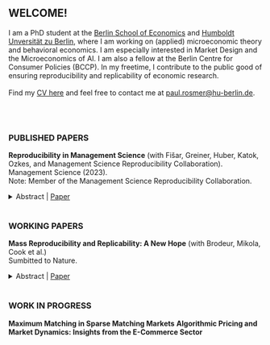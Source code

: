 
## WELCOME!

I am a PhD student at the [Berlin School of Economics](https://berlinschoolofeconomics.de/home) and [Humboldt Unversität zu Berlin](https://www.wiwi.hu-berlin.de/en/research), where I am working on (applied) microeconomic theory and behavioral economics. I am especially interested in Market Design and the Microeconomics of AI. I am also a fellow at the Berlin Centre for Consumer Policies (BCCP). In my freetime, I contribute to the public good of ensuring reproducibility and replicability of economic research. 
<br/>
<br/>
Find my [CV here](https://paulrosmer.github.io/CV_Paul_Rosmer_academic.pdf) and feel free to contact me at [paul.rosmer@hu-berlin.de](mailto:paul.rosmer@student.hu-berlin.de).  <br/>
<br/>

<br/>

### PUBLISHED PAPERS
**Reproducibility in Management Science** (with Fišar, Greiner, Huber, Katok, Ozkes, and Management Science Reproducibility Collaboration). Management Science (2023).  <br/>
Note: Member of the Management Science Reproducibility Collaboration.

<details>
  <summary>Abstract | <a href="https://paulrosmer.github.io/Reproducibility-in-management-science.pdf">Paper</a> </summary>
With the help of more than 700 reviewers, we assess the reproducibility of nearly 500 articles published in the journal Management Science before and after the introduction of a new Data and Code Disclosure policy in 2019. When considering only articles for which data accessibility and hardware and software requirements were not an obstacle for reviewers, the results of more than 95% of articles under the new disclosure policy could be fully or largely computationally reproduced. However, for 29% of articles, at least part of the data set was not accessible to the reviewer. Considering all articles in our sample reduces the share of reproduced articles to 68%. These figures represent a significant increase compared with the period before the introduction of the disclosure policy, where only 12% of articles voluntarily provided replication materials, of which 55% could be (largely) reproduced. Substantial het-erogeneity in reproducibility rates across different fields is mainly driven by differences in data set accessibility. Other reasons for unsuccessful reproduction attempts include missing code, unresolvable code errors, weak or missing documentation, and software and hardware requirements and code complexity. Our findings highlight the importance of journal code and data disclosure policies and suggest potential avenues for enhancing their effectiveness.
</details>

 <br/>
 
### WORKING PAPERS
**Mass Reproducibility and Replicability: A New Hope** (with Brodeur, Mikola, Cook et al.)  <br/>
Sumbitted to Nature.

<details>
  <summary>Abstract | <a href="https://www.econstor.eu/bitstream/10419/289437/1/I4R-DP107.pdf">Paper</a> </summary>
This study pushes the boundaries of understanding research reliability by mass reproducing
and replicating claims from 110 papers in leading economic and political science journals. The
analysis involves computational reproducibility checks and robustness assessments. It reveals
several patterns. First, we uncover a high rate of fully computationally reproducible results (over
85%). Second, excluding very minor errors like missing packages or paths, we uncover coding
errors for about 25% of studies, with some studies containing multiple errors. Third, we test the
robustness of the results to 5,511 re-analyses. We find a robustness reproducibility of about 70%.
Robustness reproducibility rates are relatively higher for re-analyses which introduce new data
and lower for re-analyses which change the sample or the definition of the dependent variable.
Fourth, 52% of re-analysis effect size estimates are smaller than the original published estimates
and the average statistical significance of a re-analysis is 77% of the original. Lastly, we rely on a
“many-analysts” approach to answer eight additional research questions on the determinants of
robustness reproducibility. Most analyst teams find a negative relationship between replicators’
experience and reproducibility, while finding no relationship between reproducibility and the
provision of intermediate or even raw data combined with the necessary cleaning codes.
</details>

 <br/>
 

### WORK IN PROGRESS
**Maximum Matching in Sparse Matching Markets**
**Algorithmic Pricing and Market Dynamics: Insights from the E-Commerce Sector**

<br/>

